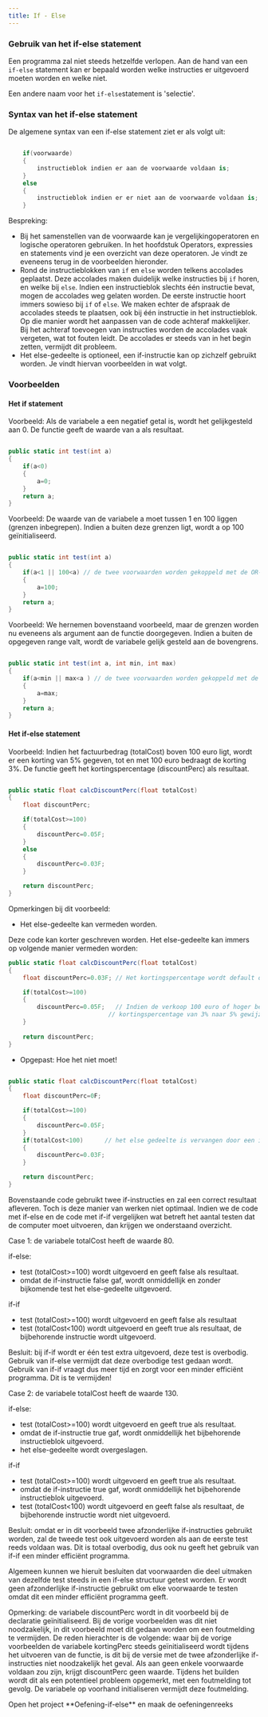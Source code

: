 ```yaml
---
title: If - Else
---
```

### Gebruik van het if-else statement

Een programma zal niet steeds hetzelfde verlopen. Aan de hand van een `if-else` statement kan er bepaald worden welke instructies er uitgevoerd moeten worden en welke niet.

Een andere naam voor het `if-else`statement is 'selectie'.

### Syntax van het if-else statement

De algemene syntax van een if-else statement ziet er als volgt uit:

```csharp

    if(voorwaarde)
    {
        instructieblok indien er aan de voorwaarde voldaan is;
    }
    else
    {
        instructieblok indien er er niet aan de voorwaarde voldaan is;
    }
```

Bespreking:

* Bij het samenstellen van de voorwaarde kan je vergelijkingoperatoren en logische operatoren gebruiken. In het hoofdstuk Operators, expressies en statements vind je een overzicht van deze operatoren. Je vindt ze eveneens terug in de voorbeelden hieronder.
* Rond de instructieblokken van `if` en `else` worden telkens accolades geplaatst. Deze accolades maken duidelijk welke instructies bij `if` horen, en welke bij `else`. Indien een instructieblok slechts één instructie bevat, mogen de accolades weg gelaten worden. De eerste instructie hoort immers sowieso bij `if` of `else`. We maken echter de afspraak de accolades steeds te plaatsen, ook bij één instructie in het instructieblok. Op die manier wordt het aanpassen van de code achteraf makkelijker. Bij het achteraf toevoegen van instructies worden de accolades vaak vergeten, wat tot fouten leidt. De accolades er steeds van in het begin zetten, vermijdt dit probleem.
* Het else-gedeelte is optioneel, een if-instructie kan op zichzelf gebruikt worden. Je vindt hiervan voorbeelden in wat volgt.



### Voorbeelden

#### Het if statement

Voorbeeld: Als de variabele a een negatief getal is, wordt het gelijkgesteld aan 0. De functie geeft de waarde van a als resultaat.

```csharp

public static int test(int a)
{
    if(a<0)
    {
        a=0;
    }
    return a;
}

```
Voorbeeld: De waarde van de variabele a moet tussen 1 en 100 liggen (grenzen inbegrepen). Indien a buiten deze grenzen ligt, wordt a op 100 geïnitialiseerd.

```csharp

public static int test(int a)
{
    if(a<1 || 100<a) // de twee voorwaarden worden gekoppeld met de OR-operator (||)
    {
        a=100;
    }
    return a;
}

```

Voorbeeld: We hernemen bovenstaand voorbeeld, maar de grenzen worden nu eveneens als argument aan de functie doorgegeven. Indien a buiten de opgegeven range valt, wordt de variabele gelijk gesteld aan de bovengrens.

```csharp

public static int test(int a, int min, int max)
{
    if(a<min || max<a ) // de twee voorwaarden worden gekoppeld met de OR-operator (||)
    {
        a=max;
    }
    return a;
}

```

#### Het if-else statement

Voorbeeld: Indien het factuurbedrag (totalCost) boven 100 euro ligt, wordt er een korting van 5% gegeven, tot en met 100 euro bedraagt de korting 3%. De functie geeft het kortingspercentage (discountPerc) als resultaat.

```csharp

public static float calcDiscountPerc(float totalCost)
{
    float discountPerc;

    if(totalCost>=100)
    {
        discountPerc=0.05F;
    }
    else
    {
        discountPerc=0.03F;
    }

    return discountPerc;
}

```

Opmerkingen bij dit voorbeeld:

* Het else-gedeelte kan vermeden worden.

Deze code kan korter geschreven worden. Het else-gedeelte kan immers op volgende manier vermeden worden:

```csharp
public static float calcDiscountPerc(float totalCost)
{
    float discountPerc=0.03F; // Het kortingspercentage wordt default op 3% gezet

    if(totalCost>=100)
    {
        discountPerc=0.05F;   // Indien de verkoop 100 euro of hoger bedraagt, wordt het 
                            // kortingspercentage van 3% naar 5% gewijzigd.
    }
    
    return discountPerc;
}

```

* Opgepast: Hoe het niet moet!

```csharp

public static float calcDiscountPerc(float totalCost)
{
    float discountPerc=0F;

    if(totalCost>=100)
    {
        discountPerc=0.05F;
    }
    if(totalCost<100)      // het else gedeelte is vervangen door een if met bijbehorende test.
    {
        discountPerc=0.03F;
    }

    return discountPerc;
}

```

Bovenstaande code gebruikt twee if-instructies en zal een correct resultaat afleveren. Toch is deze manier van werken niet optimaal.
Indien we de code met if-else en de code met if-if vergelijken wat betreft het aantal testen dat de computer moet uitvoeren, dan krijgen we onderstaand overzicht. 

Case 1: de variabele totalCost heeft de waarde 80.

if-else:
- test (totalCost>=100) wordt uitgevoerd en geeft false als resultaat.
- omdat de if-instructie false gaf, wordt onmiddellijk en zonder bijkomende test het else-gedeelte uitgevoerd.

if-if
- test (totalCost>=100) wordt uitgevoerd en geeft false als resultaat
- test (totalCost<100) wordt uitgevoerd en geeft true als resultaat, de bijbehorende instructie wordt uitgevoerd.

Besluit: bij if-if wordt er één test extra uitgevoerd, deze test is overbodig. Gebruik van if-else vermijdt dat deze overbodige test gedaan wordt. Gebruik van if-if vraagt dus meer tijd en zorgt voor een minder efficiënt programma. Dit is te vermijden!

Case 2: de variabele totalCost heeft de waarde 130.

if-else:

- test (totalCost>=100) wordt uitgevoerd en geeft true als resultaat.
- omdat de if-instructie true gaf, wordt onmiddellijk het bijbehorende instructieblok uitgevoerd.
- het else-gedeelte wordt overgeslagen.

if-if

- test (totalCost>=100) wordt uitgevoerd en geeft true als resultaat.
- omdat de if-instructie true gaf, wordt onmiddellijk het bijbehorende instructieblok uitgevoerd.
- test (totalCost<100) wordt uitgevoerd en geeft false als resultaat, de bijbehorende instructie wordt niet uitgevoerd.

Besluit: omdat er in dit voorbeeld twee afzonderlijke if-instructies gebruikt worden, zal de tweede test ook uitgevoerd worden als aan de eerste test reeds voldaan was. Dit is totaal overbodig, dus ook nu geeft het gebruik van if-if een minder efficiënt programma. 

Algemeen kunnen we hieruit besluiten dat voorwaarden die deel uitmaken van dezelfde test steeds in een if-else structuur getest worden. Er wordt geen afzonderlijke if-instructie gebruikt om elke voorwaarde te testen omdat dit een minder efficiënt programma geeft.

Opmerking: de variabele discountPerc wordt in dit voorbeeld bij de declaratie geïnitialiseerd. Bij de vorige voorbeelden was dit niet noodzakelijk, in dit voorbeeld moet dit gedaan worden om een foutmelding te vermijden. De reden hierachter is de volgende: waar bij de vorige voorbeelden de variabele kortingPerc steeds geïnitialiseerd wordt tijdens het uitvoeren van de functie, is dit bij de versie met de twee afzonderlijke if-instructies niet noodzakelijk het geval. Als aan geen enkele voorwaarde voldaan zou zijn, krijgt discountPerc geen waarde. Tijdens het builden wordt dit als een potentieel probleem opgemerkt, met een foutmelding tot gevolg. De variabele op voorhand initialiseren vermijdt deze foutmelding.

<div class="note oefening">
<p>Open het project **Oefening-if-else** en maak de oefeningenreeks</p>
</div>

